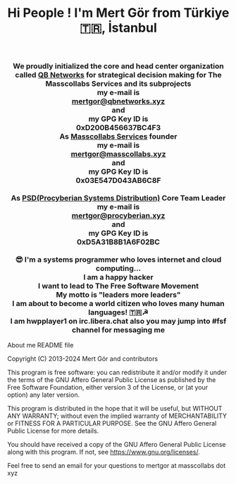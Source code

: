<h1 align=center>Hi People ! I'm Mert Gör from Türkiye 🇹🇷, İstanbul</h1>
<br>
<h3 align="center">We proudly initialized the core and head center organization called <a href="https://www.github.com/qbnetworks" target="_blank">QB Networks</a> for strategical decision making for The Masscollabs Services and its subprojects<br>my e-mail is <br><a href="mailto:mertgor@qbnetworks.xyz">mertgor@qbnetworks.xyz</a><br>and<br>my GPG Key ID is<br>0xD200B456637BC4F3<br> As <a href="https://www.github.com/masscollabs" target="_blank">Masscollabs Services</a> founder<br>my e-mail is <br><a href="mailto:mertgor@masscollabs.xyz">mertgor@masscollabs.xyz</a><br>and<br>my GPG Key ID is<br>0x03E547D043AB6C8F<br><br>As <a href="https://www.github.com/procyberian" target="_blank">PSD(Procyberian Systems Distribution)</a> Core Team Leader<br>my e-mail is<br><a href="mailto:mertgor@procyberian.xyz">mertgor@procyberian.xyz</a><br>and<br>my GPG Key ID is<br>0xD5A31B8B1A6F02BC<br><br>😎 I'm a systems programmer who loves internet and cloud computing... <br>I am a happy hacker<br>I want to lead to The Free Software Movement<br>My motto is "leaders more leaders"<br>I am about to become a world citizen who loves many human languages! 🇹🇷☭<br>I am hwpplayer1 on irc.libera.chat also you may jump into #fsf channel for messaging me
</h3>

About me README file

Copyright (C) 2013-2024 Mert Gör and contributors

This program is free software: you can redistribute it and/or modify
it under the terms of the GNU Affero General Public License as published
by the Free Software Foundation, either version 3 of the License, or
(at your option) any later version.

This program is distributed in the hope that it will be useful,
but WITHOUT ANY WARRANTY; without even the implied warranty of
MERCHANTABILITY or FITNESS FOR A PARTICULAR PURPOSE.  See the
GNU Affero General Public License for more details.

You should have received a copy of the GNU Affero General Public License
along with this program.  If not, see <https://www.gnu.org/licenses/>.

Feel free to send an email for your questions to mertgor at masscollabs dot xyz

